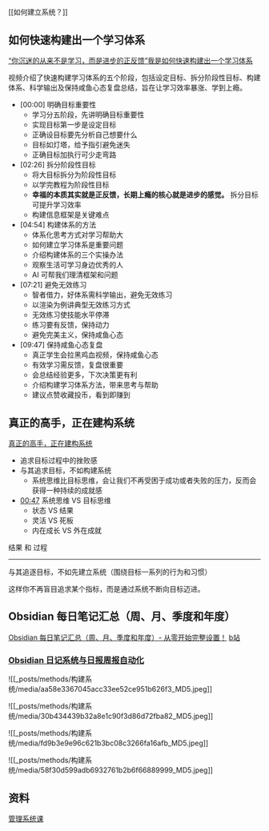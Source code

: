 
## 
[[如何建立系统？]]


## 如何快速构建出一个学习体系

[“你沉迷的从来不是学习，而是进步的正反馈”我是如何快速构建出一个学习体系](https://www.bilibili.com/video/BV1np421S7uG/?share_source=copy_web&vd_source=9c1e19a73fa7bd23bb37aa8d7467d862)

视频介绍了快速构建学习体系的五个阶段，包括设定目标、拆分阶段性目标、构建体系、科学输出及保持咸鱼心态复盘总结，旨在让学习效率暴涨、学到上瘾。

- [00:00] 明确目标重要性
  - 学习分五阶段，先讲明确目标重要性
  - 实现目标第一步是设定目标
  - 正确设目标要先分析自己想要什么
  - 目标如灯塔，给予指引避免迷失
  - 正确目标加执行可少走弯路
- [02:26] 拆分阶段性目标
  - 将大目标拆分为阶段性目标
  - 以学完教程为阶段性目标
  - **幸福的本质其实就是正反馈，长期上瘾的核心就是进步的感觉。** 拆分目标可提升学习效率
  - 构建信息框架是关键难点
- [04:54] 构建体系的方法
  - 体系化思考方式对学习帮助大
  - 如何建立学习体系是重要问题
  - 介绍构建体系的三个实操办法
  - 观察生活可学习身边优秀的人
  - AI 可帮我们理清框架和问题
- [07:21] 避免无效练习
  - 智者借力，好体系需科学输出，避免无效练习
  - 以渲染为例讲典型无效练习方式
  - 无效练习使技能水平停滞
  - 练习要有反馈，保持动力
  - 避免完美主义，保持咸鱼心态
- [09:47] 保持咸鱼心态复盘
  - 真正学生会拉黑鸡血视频，保持咸鱼心态
  - 有效学习需反馈，复盘很重要
  - 会总结经验更多，下次决策更有利
  - 介绍构建学习体系方法，带来思考与帮助
  - 建议点赞收藏投币，看到即赚到

## 真正的高手，正在建构系统

[真正的高手，正在建构系统](https://www.bilibili.com/video/BV1sskbYBEve/?share_source=copy_web&vd_source=9c1e19a73fa7bd23bb37aa8d7467d862)

- 追求目标过程中的挫败感
- 与其追求目标，不如构建系统
  - 系统思维比目标思维，会让我们不再受困于成功或者失败的压力，反而会获得一种持续的成就感
- [00:47](https://www.bilibili.com/video/BV1sskbYBEve/?t=47.249512#t=47.25) 系统思维 VS 目标思维
  - 状态 VS 结果
  - 灵活 VS 死板
  - 内在成长 VS 外在成就


结果 和 过程

---

与其追逐目标，不如先建立系统（围绕目标一系列的行为和习惯）

这样你不再盲目追求某个指标，而是通过系统不断向目标迈进。


## Obsidian 每日笔记汇总（周、月、季度和年度）

[Obsidian 每日笔记汇总（周、月、季度和年度）- 从零开始完整设置！](https://www.youtube.com/watch?v=m5SYja0V29w&ab_channel=ConstructByDee)
[b站](https://www.bilibili.com/video/BV1Dgs4e7ES1/?spm_id_from=333.337.search-card.all.click&vd_source=22af953ea4c09540ad1966711a2d53f0)

### [Obsidian 日记系统与日报周报自动化](https://www.bilibili.com/video/BV1CYKVeJEg1/?share_source=copy_web&vd_source=9c1e19a73fa7bd23bb37aa8d7467d862)
![[_posts/methods/构建系统/media/aa58e3367045acc33ee52ce951b626f3_MD5.jpeg]]

![[_posts/methods/构建系统/media/30b434439b32a8e1c90f3d86d72fba82_MD5.jpeg]]

![[_posts/methods/构建系统/media/fd9b3e9e96c621b3bc08c3266fa16afb_MD5.jpeg]]

![[_posts/methods/构建系统/media/58f30d599adb6932761b2b6f66889999_MD5.jpeg]]


## 资料

 [管理系统课](https://pan.quark.cn/s/6937962a9d33#/list/share)